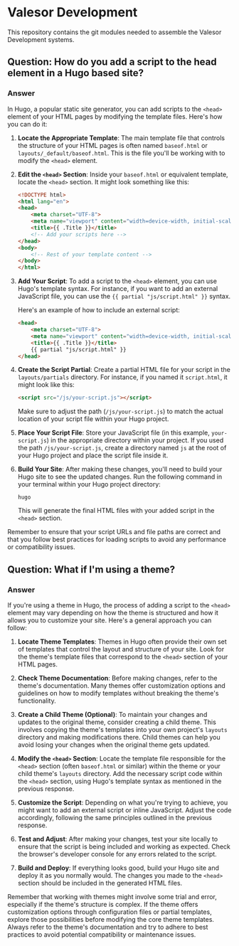 # Valesor Development

This repository contains the git modules needed to assemble the Valesor Development systems.

## Question: How do you add a script to the head element in a Hugo based site?

### Answer

In Hugo, a popular static site generator, you can add scripts to the `<head>` element of your HTML pages by modifying the template files. Here's how you can do it:

1. **Locate the Appropriate Template**: The main template file that controls the structure of your HTML pages is often named `baseof.html` or `layouts/_default/baseof.html`. This is the file you'll be working with to modify the `<head>` element.

2. **Edit the `<head>` Section**: Inside your `baseof.html` or equivalent template, locate the `<head>` section. It might look something like this:

    ```html
    <!DOCTYPE html>
    <html lang="en">
    <head>
        <meta charset="UTF-8">
        <meta name="viewport" content="width=device-width, initial-scale=1.0">
        <title>{{ .Title }}</title>
        <!-- Add your scripts here -->
    </head>
    <body>
        <!-- Rest of your template content -->
    </body>
    </html>
    ```

3. **Add Your Script**: To add a script to the `<head>` element, you can use Hugo's template syntax. For instance, if you want to add an external JavaScript file, you can use the `{{ partial "js/script.html" }}` syntax. 

    Here's an example of how to include an external script:

    ```html
    <head>
        <meta charset="UTF-8">
        <meta name="viewport" content="width=device-width, initial-scale=1.0">
        <title>{{ .Title }}</title>
        {{ partial "js/script.html" }}
    </head>
    ```

4. **Create the Script Partial**: Create a partial HTML file for your script in the `layouts/partials` directory. For instance, if you named it `script.html`, it might look like this:

    ```html
    <script src="/js/your-script.js"></script>
    ```

    Make sure to adjust the path (`/js/your-script.js`) to match the actual location of your script file within your Hugo project.

5. **Place Your Script File**: Store your JavaScript file (in this example, `your-script.js`) in the appropriate directory within your project. If you used the path `/js/your-script.js`, create a directory named `js` at the root of your Hugo project and place the script file inside it.

6. **Build Your Site**: After making these changes, you'll need to build your Hugo site to see the updated changes. Run the following command in your terminal within your Hugo project directory:

    ```
    hugo
    ```

    This will generate the final HTML files with your added script in the `<head>` section.

Remember to ensure that your script URLs and file paths are correct and that you follow best practices for loading scripts to avoid any performance or compatibility issues.

## Question: What if I'm using a theme?

### Answer

If you're using a theme in Hugo, the process of adding a script to the `<head>` element may vary depending on how the theme is structured and how it allows you to customize your site. Here's a general approach you can follow:

1. **Locate Theme Templates**: Themes in Hugo often provide their own set of templates that control the layout and structure of your site. Look for the theme's template files that correspond to the `<head>` section of your HTML pages.

2. **Check Theme Documentation**: Before making changes, refer to the theme's documentation. Many themes offer customization options and guidelines on how to modify templates without breaking the theme's functionality.

3. **Create a Child Theme (Optional)**: To maintain your changes and updates to the original theme, consider creating a child theme. This involves copying the theme's templates into your own project's `layouts` directory and making modifications there. Child themes can help you avoid losing your changes when the original theme gets updated.

4. **Modify the `<head>` Section**: Locate the template file responsible for the `<head>` section (often `baseof.html` or similar) within the theme or your child theme's `layouts` directory. Add the necessary script code within the `<head>` section, using Hugo's template syntax as mentioned in the previous response.

5. **Customize the Script**: Depending on what you're trying to achieve, you might want to add an external script or inline JavaScript. Adjust the code accordingly, following the same principles outlined in the previous response.

6. **Test and Adjust**: After making your changes, test your site locally to ensure that the script is being included and working as expected. Check the browser's developer console for any errors related to the script.

7. **Build and Deploy**: If everything looks good, build your Hugo site and deploy it as you normally would. The changes you made to the `<head>` section should be included in the generated HTML files.

Remember that working with themes might involve some trial and error, especially if the theme's structure is complex. If the theme offers customization options through configuration files or partial templates, explore those possibilities before modifying the core theme templates. Always refer to the theme's documentation and try to adhere to best practices to avoid potential compatibility or maintenance issues.
